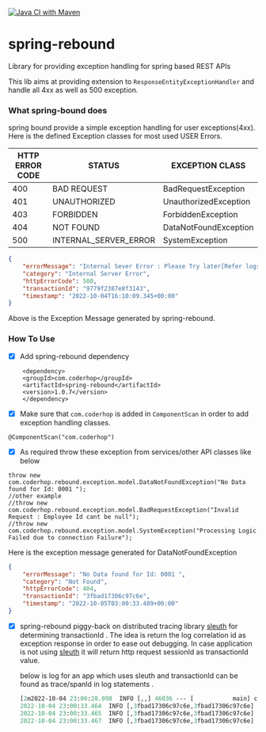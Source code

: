 [![Java CI with Maven](https://github.com/coderhop-libraries/spring-rebound/actions/workflows/maven.yml/badge.svg)](https://github.com/coderhop-libraries/spring-rebound/actions/workflows/maven.yml)
# spring-rebound
Library for providing exception handling for spring based REST APIs

This lib aims at providing extension to `ResponseEntityExceptionHandler` and handle all 4xx as well as 500 exception.

### What spring-bound does

spring bound provide a simple exception handling for user exceptions(4xx). Here is the defined Exception classes for most used USER Errors.

| HTTP ERROR CODE | STATUS                | EXCEPTION CLASS       |
| --------------- | --------------------- | --------------------- |
| 400             | BAD REQUEST           | BadRequestException   |
| 401             | UNAUTHORIZED          | UnauthorizedException |
| 403             | FORBIDDEN             | ForbiddenException    |
| 404             | NOT FOUND             | DataNotFoundException |
| 500             | INTERNAL_SERVER_ERROR | SystemException       |

```json
{
    "errorMessage": "Internal Sever Error : Please Try later[Refer logs for details]",
    "category": "Internal Server Error",
    "httpErrorCode": 500,
    "transactionId": "9779f2387e8f3143",
    "timestamp": "2022-10-04T16:10:09.345+00:00"
}
```

Above is the Exception Message generated by spring-rebound.



### How To Use

- [x] Add spring-rebound dependency

```
	<dependency>
	<groupId>com.coderhop</groupId>
	<artifactId>spring-rebound</artifactId>
	<version>1.0.7</version>
	</dependency>
```

- [x] Make sure that `com.coderhop` is added in `ComponentScan` in order to add exception handling classes.

```
@ComponentScan("com.coderhop")
```

- [x]  As required throw these exception from services/other API classes like below

  ```
  throw new com.coderhop.rebound.exception.model.DataNotFoundException("No Data found for Id: 0001 ");
  //other example
  //throw new com.coderhop.rebound.exception.model.BadRequestException("Invalid Request : Employee Id cant be null");
  //throw new com.coderhop.rebound.exception.model.SystemException("Processing Logic Failed due to connection Failure");
  ```

  Here is the exception message generated for DataNotFoundException

  ```json
  {
      "errorMessage": "No Data found for Id: 0001 ",
      "category": "Not Found",
      "httpErrorCode": 404,
      "transactionId": "3fbad17306c97c6e",
      "timestamp": "2022-10-05T03:00:33.489+00:00"
  }
  ```

- [x] spring-rebound  piggy-back  on distributed tracing library [sleuth](https://spring.io/projects/spring-cloud-sleuth) for determining transactionId . The idea is return the log correlation id as exception response in order to ease out debugging. In case application is not using  [sleuth](https://spring.io/projects/spring-cloud-sleuth) it will return http request sessionId as transactionId value.

  below is log for an app which uses sleuth and transactionId can be found as trace/spanId in log statements .

  

  ```lisp
  [2m2022-10-04 23:00:28.098  INFO [,,] 46036 --- [           main] com.demo.DemoApplication                 : Started DemoApplication in 3.276 seconds (JVM running for 3.99)
  2022-10-04 23:00:33.464  INFO [,3fbad17306c97c6e,3fbad17306c97c6e] 46036 --- [nio-8082-exec-1] o.a.c.c.C.[Tomcat].[localhost].[/]       : Initializing Spring DispatcherServlet 'dispatcherServlet'
  2022-10-04 23:00:33.465  INFO [,3fbad17306c97c6e,3fbad17306c97c6e] 46036 --- [nio-8082-exec-1] o.s.web.servlet.DispatcherServlet        : Initializing Servlet 'dispatcherServlet'
  2022-10-04 23:00:33.467  INFO [,3fbad17306c97c6e,3fbad17306c97c6e] 46036 --- [nio-8082-exec-1] o.s.web.servlet.DispatcherServlet        : Completed initialization in 2 ms
  ```

  
